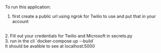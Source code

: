 To run this application:
1. first create a public url using ngrok for Twilio to use and put that in your account
<br>
2. Fill out your credentials for Twilio and Microsoft in secrets.py
<br>
3. run in the cli `docker-compose up --build`
<br>
It should be avalible to see at localhost:5000
